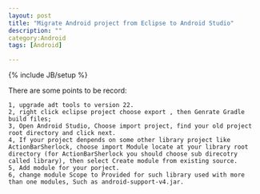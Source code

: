 ```yaml
---
layout: post
title: "Migrate Android project from Eclipse to Android Studio"
description: ""
category:Android 
tags: [Android]

---
```


{% include JB/setup %}

There are some points to be record:

	1, upgrade adt tools to version 22.
	2, right click eclipse project choose export , then Genrate Gradle build files;
	3, Open Android Studio, Choose import project, find your old project root directory and click next.
	4, If your project denpends on some other library project like ActionBarSherlock, choose import Module locate at your library root directory (for ActionBarSherlock you should choose sub direcotry called library), then select Create module from existing source.
	5, Add module for your porject.
	6, change module Scope to Provided for such library used with more than one modules, Such as android-support-v4.jar.

